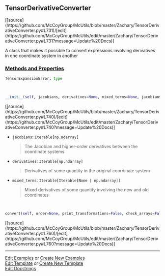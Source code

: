 ## <a id="McUtils.Zachary.TensorDerivativeConverter.TensorDerivativeConverter">TensorDerivativeConverter</a> 
<div class="docs-source-link" markdown="1">
[[source](https://github.com/McCoyGroup/McUtils/blob/master/Zachary/TensorDerivativeConverter.py#L731)/[edit](https://github.com/McCoyGroup/McUtils/edit/master/Zachary/TensorDerivativeConverter.py#L731?message=Update%20Docs)]
</div>

A class that makes it possible to convert expressions
involving derivatives in one coordinate system in another

<div class="collapsible-section">
 <div class="collapsible-section collapsible-section-header" markdown="1">
 
### <a class="collapse-link" data-toggle="collapse" href="#methods">Methods and Properties</a> <a class="float-right" data-toggle="collapse" href="#methods"><i class="fa fa-chevron-down"></i></a>

 </div>
 <div class="collapsible-section collapsible-section-body collapse" id="methods" markdown="1">

```python
TensorExpansionError: type
```
<a id="McUtils.Zachary.TensorDerivativeConverter.TensorDerivativeConverter.__init__" class="docs-object-method">&nbsp;</a> 
```python
__init__(self, jacobians, derivatives=None, mixed_terms=None, jacobians_name='Q', values_name='V'): 
```
<div class="docs-source-link" markdown="1">
[[source](https://github.com/McCoyGroup/McUtils/blob/master/Zachary/TensorDerivativeConverter.py#L740)/[edit](https://github.com/McCoyGroup/McUtils/edit/master/Zachary/TensorDerivativeConverter.py#L740?message=Update%20Docs)]
</div>


- `jacobians`: `Iterable[np.ndarray]`
    >The Jacobian and higher-order derivatives between the coordinate systems
- `derivatives`: `Iterable[np.ndarray]`
    >Derivatives of some quantity in the original coordinate system
- `mixed_terms`: `Iterable[Iterable[None | np.ndarray]]`
    >Mixed derivatives of some quantity involving the new and old coordinates

<a id="McUtils.Zachary.TensorDerivativeConverter.TensorDerivativeConverter.convert" class="docs-object-method">&nbsp;</a> 
```python
convert(self, order=None, print_transformations=False, check_arrays=False): 
```
<div class="docs-source-link" markdown="1">
[[source](https://github.com/McCoyGroup/McUtils/blob/master/Zachary/TensorDerivativeConverter.py#L760)/[edit](https://github.com/McCoyGroup/McUtils/edit/master/Zachary/TensorDerivativeConverter.py#L760?message=Update%20Docs)]
</div>

 </div>
</div>




___

[Edit Examples](https://github.com/McCoyGroup/McUtils/edit/gh-pages/ci/examples/McUtils/Zachary/TensorDerivativeConverter/TensorDerivativeConverter.md) or 
[Create New Examples](https://github.com/McCoyGroup/McUtils/new/gh-pages/?filename=ci/examples/McUtils/Zachary/TensorDerivativeConverter/TensorDerivativeConverter.md) <br/>
[Edit Template](https://github.com/McCoyGroup/McUtils/edit/gh-pages/ci/docs/McUtils/Zachary/TensorDerivativeConverter/TensorDerivativeConverter.md) or 
[Create New Template](https://github.com/McCoyGroup/McUtils/new/gh-pages/?filename=ci/docs/templates/McUtils/Zachary/TensorDerivativeConverter/TensorDerivativeConverter.md) <br/>
[Edit Docstrings](https://github.com/McCoyGroup/McUtils/edit/master/Zachary/TensorDerivativeConverter.py#L731?message=Update%20Docs)